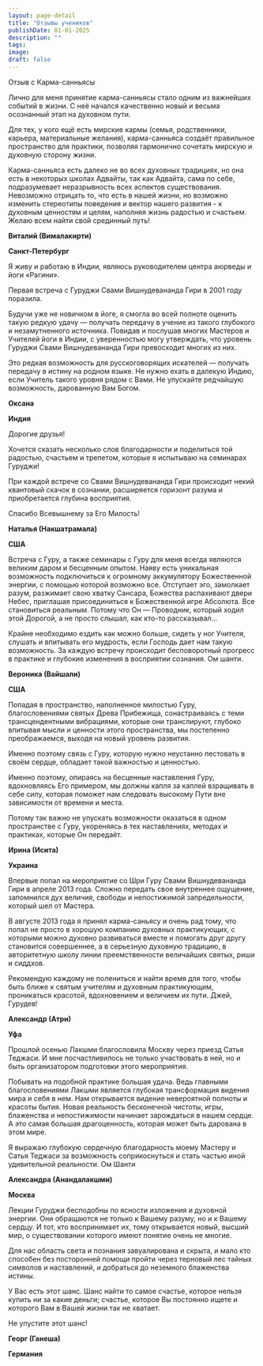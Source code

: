 ```yaml
---
layout: page-detail
title: "Отзывы учеников"
publishDate: 01-01-2025
description: ""
tags:
image:
draft: false
---
```


Отзыв с Карма-санньясы

Лично для меня принятие карма-санньясы стало одним из важнейших событий в жизни. С неё начался качественно новый и весьма осознанный этап на духовном пути. 

Для тех, у кого ещё есть мирские кармы (семья, родственники, карьера, материальные желания), карма-санньяса создаёт правильное пространство для практики, позволяя гармонично сочетать мирскую и духовную сторону жизни. 

Карма-санньяса есть далеко не во всех духовных традициях, но она есть в некоторых школах Адвайты, так как Адвайта, сама по себе, подразумевает неразрывность всех аспектов существования. Невозможно отрицать то, что есть в нашей жизни, но возможно изменить стереотипы поведения и вектор нашего развития - к духовным ценностям и целям, наполняя жизнь радостью и счастьем. Желаю всем найти свой срединный путь! 

**Виталий (Вималакирти)**

**Санкт-Петербург**

Я живу и работаю в Индии, являюсь руководителем центра аюрведы и йоги «Рагини». 

Первая встреча с Гуруджи Свами Вишнудевананда Гири в 2001 году поразила. 

Будучи уже не новичком в йоге, я смогла во всей полноте оценить такую редкую удачу — получать передачу в учение из такого глубокого и незамутненного источника. Повидав и послушав многих Мастеров и Учителей йоги в Индии, с уверенностью могу утверждать, что уровень Гуруджи Свами Вишнудевананда Гири превосходит многих из них. 

Это редкая возможность для русскоговорящих искателей — получать передачу в истину на родном языке. Не нужно ехать в далекую Индию, если Учитель такого уровня рядом с Вами. Не упускайте редчайшую возможность, дарованную Вам Богом. 

**Оксана**

**Индия**

Дорогие друзья!

Хочется сказать несколько слов благодарности и поделиться той радостью, счастьем и трепетом, которые я испытываю на семинарах Гуруджи!

При каждой встрече со Свами Вишнудевананда Гири происходит некий квантовый скачок в сознании, расширяется горизонт разума и приобретается глубина восприятия.

Спасибо Всевышнему за Его Милость! 

**Наталья (Накшатрамала)**

**США**

Встреча с Гуру, а также семинары с Гуру для меня всегда являются великим даром и бесценным опытом. Наяву есть уникальная возможность подключиться к огромному аккумулятору Божественной энергии, с помощью которой возможно все. Отступает эго, замолкает разум, разжимает свою хватку Сансара, Божества распахивают двери Небес, приглашая присоединиться к Божественной игре Абсолюта. Все становиться реальным. Потому что Он — Проводник, который ходил этой Дорогой, а не просто слышал, как кто-то рассказывал... 

Крайне необходимо ездить как можно больше, сидеть у ног Учителя, слушать и впитывать его мудрость, если Господь дает нам такую возможность. За каждую встречу происходит бесповоротный прогресс в практике и глубокие изменения в восприятии сознания. Ом шанти.

**Вероника (Вайшали)**

**США**

Попадая в пространство, наполненное милостью Гуру, благословениями святых Древа Прибежища, сонастраиваясь с теми трансцендентными вибрациями, которые они транслируют, глубоко впитывая мысли и ценности этого пространства, мы постепенно преображаемся, выходя на новый уровень развития. 

Именно поэтому связь с Гуру, которую нужно неустанно пестовать в своём сердце, обладает такой важностью и ценностью. 

Именно поэтому, опираясь на бесценные наставления Гуру, вдохновляясь Его примером, мы должны капля за каплей взращивать в себе силу, которая поможет нам следовать высокому Пути вне зависимости от времени и места. 

Потому так важно не упускать возможности оказаться в одном пространстве с Гуру, укореняясь в тех наставлениях, методах и практиках, которые Он передаёт. 

**Ирина (Исита)**

**Украина**

Впервые попал на мероприятие со Шри Гуру Свами Вишнудевананда Гири в апреле 2013 года. Сложно передать свое внутреннее ощущение, запомнился дух величия, свободы и непостижимой запредельности, который шел от Мастера. 

В августе 2013 года я принял карма-саньясу и очень рад тому, что попал не просто в хорошую компанию духовных практикующих, с которыми можно духовно развиваться вместе и помогать друг другу становится совершеннее, а в серьезную духовную традицию, в авторитетную школу линии преемственности величайших святых, риши и сиддхов. 

Рекомендую каждому не полениться и найти время для того, чтобы быть ближе к святым учителям и духовным практикующим, проникаться красотой, вдохновением и величием их пути. Джей, Гурудев! 

**Александр (Атри)**

**Уфа**

Прошлой осенью Лакшми благословила Москву через приезд Сатья Теджаси. И мне посчастливилось не только участвовать в ней, но и быть организатором подготовки этого мероприятия. 

Побывать на подобной практике большая удача. Ведь главными благословениями Лакшми является глубокая трансформация видения мира и себя в нем. Нам открывается видение невероятной полноты и красоты бытия. Новая реальность бесконечной чистоты, игры, блаженства и непостижимости начинает зарождаться в нашем сердце. А это самая большая драгоценность, которая может быть дарована в этом мире. 

Я выражаю глубокую сердечную благодарность моему Мастеру и Сатья Теджаси за возможность соприкоснуться и стать частью иной удивительной реальности. Ом Шанти 

**Александра (Анандалакшми)**

**Москва**

Лекции Гуруджи бесподобны по ясности изложения и духовной энергии. Они обращаются не только к Вашему разуму, но и к Вашему сердцу. И тот, кто воспринимает их, тому открывается новый, высший мир, о существовании которого имеют понятие очень не многие. 

Для нас область света и познания завуалирована и скрыта, и мало кто способен без посторонней помощи пройти через терновый лес тайных символов и наставлений, и добраться до неземного блаженства истины. 

У Вас есть этот шанс. Шанс найти то самое счастье, которое нельзя купить ни за какие деньги; счастье, которое Вы постоянно ищете и которого Вам в Вашей жизни так не хватает. 

Не упустите этот шанс! 

**Георг (Ганеша)**

**Германия**
  
  

